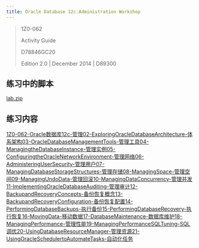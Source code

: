 ```yaml
---
title: Oracle Database 12c:Administration Workshop
---
```


> 1Z0-062
>
> Activity Guide
>
> D78846GC20
>
> Edition 2.0 | December 2014 | D89300

## 练习中的脚本

[lab.zip](https://pan.baidu.com/s/1DZ-L7LOMZITc6F3a9H77DQ)

##  练习内容

<a href="/oracle/oracle-12c/student/1Z0-062-Oracle数据库12c-管理/index.html" class="sidebar-link">1Z0-062-Oracle数据库12c-管理</a><a href="/oracle/oracle-12c/student/1Z0-062-Oracle数据库12c-管理/02-ExploringOracleDatabaseArchitecture-体系架构.html" class="sidebar-link">02-ExploringOracleDatabaseArchitecture-体系架构</a><a href="/oracle/oracle-12c/student/1Z0-062-Oracle数据库12c-管理/03-OracleDatabaseManagementTools-管理工具.html" class="sidebar-link">03-OracleDatabaseManagementTools-管理工具</a><a href="/oracle/oracle-12c/student/1Z0-062-Oracle数据库12c-管理/04-ManagingtheDatabaseInstance-管理实例.html" class="sidebar-link">04-ManagingtheDatabaseInstance-管理实例</a><a href="/oracle/oracle-12c/student/1Z0-062-Oracle数据库12c-管理/05-ConfiguringtheOracleNetworkEnvironment-管理网络.html" class="sidebar-link">05-ConfiguringtheOracleNetworkEnvironment-管理网络</a><a href="/oracle/oracle-12c/student/1Z0-062-Oracle数据库12c-管理/06-AdministeringUserSecurity-管理用户.html" class="sidebar-link">06-AdministeringUserSecurity-管理用户</a><a href="/oracle/oracle-12c/student/1Z0-062-Oracle数据库12c-管理/07-ManagingDatabaseStorageStructures-管理存储.html" class="sidebar-link">07-ManagingDatabaseStorageStructures-管理存储</a><a href="/oracle/oracle-12c/student/1Z0-062-Oracle数据库12c-管理/08-ManagingSpace-管理空间.html" class="sidebar-link">08-ManagingSpace-管理空间</a><a href="/oracle/oracle-12c/student/1Z0-062-Oracle数据库12c-管理/09-ManagingUndoData-管理回滚.html" class="sidebar-link">09-ManagingUndoData-管理回滚</a><a href="/oracle/oracle-12c/student/1Z0-062-Oracle数据库12c-管理/10-ManagingDataConcurrency-管理并发.html" class="sidebar-link">10-ManagingDataConcurrency-管理并发</a><a href="/oracle/oracle-12c/student/1Z0-062-Oracle数据库12c-管理/11-ImplementingOracleDatabaseAuditing-管理审计.html" class="sidebar-link">11-ImplementingOracleDatabaseAuditing-管理审计</a><a href="/oracle/oracle-12c/student/1Z0-062-Oracle数据库12c-管理/12-BackupandRecoveryConcepts-备份恢复概念.html" class="sidebar-link">12-BackupandRecoveryConcepts-备份恢复概念</a><a href="/oracle/oracle-12c/student/1Z0-062-Oracle数据库12c-管理/13-BackupandRecoveryConfiguration-备份恢复配置.html" class="sidebar-link">13-BackupandRecoveryConfiguration-备份恢复配置</a><a href="/oracle/oracle-12c/student/1Z0-062-Oracle数据库12c-管理/14-PerformingDatabaseBackups-执行备份.html" class="sidebar-link">14-PerformingDatabaseBackups-执行备份</a><a href="/oracle/oracle-12c/student/1Z0-062-Oracle数据库12c-管理/15-PerformingDatabaseRecovery-执行恢复.html" class="sidebar-link">15-PerformingDatabaseRecovery-执行恢复</a><a href="/oracle/oracle-12c/student/1Z0-062-Oracle数据库12c-管理/16-MovingData-移动数据.html" class="sidebar-link">16-MovingData-移动数据</a><a href="/oracle/oracle-12c/student/1Z0-062-Oracle数据库12c-管理/17-DatabaseMaintenance-数据库维护.html" class="sidebar-link">17-DatabaseMaintenance-数据库维护</a><a href="/oracle/oracle-12c/student/1Z0-062-Oracle数据库12c-管理/18-ManagingPerformance-管理性能.html" class="sidebar-link">18-ManagingPerformance-管理性能</a><a href="/oracle/oracle-12c/student/1Z0-062-Oracle数据库12c-管理/19-ManagingPerformanceSQLTuning-SQL调优.html" class="sidebar-link">19-ManagingPerformanceSQLTuning-SQL调优</a><a href="/oracle/oracle-12c/student/1Z0-062-Oracle数据库12c-管理/20-UsingDatabaseResourceManager-管理资源.html" class="sidebar-link">20-UsingDatabaseResourceManager-管理资源</a><a href="/oracle/oracle-12c/student/1Z0-062-Oracle数据库12c-管理/21-UsingOracleSchedulertoAutomateTasks-自动化任务.html" class="sidebar-link">21-UsingOracleSchedulertoAutomateTasks-自动化任务</a>
